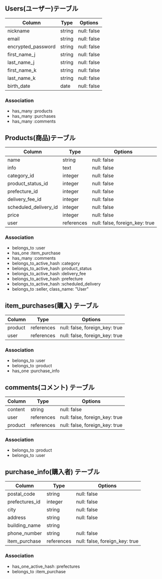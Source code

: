 ## Users(ユーザー)テーブル

| Column | Type       | Options                        |
| ------ | ---------- | ------------------------------ |
| nickname   | string | null: false |
| email  | string | null: false |
| encrypted_password  | string | null: false |
| first_name_j  | string | null: false |
| last_name_j  | string | null: false |
| first_name_k  | string | null: false |
| last_name_k  | string | null: false |
| birth_date  | date | null: false |

### Association
- has_many :products
- has_many :purchases
- has_many :comments

## Products(商品)テーブル

| Column | Type       | Options                        |
| ------ | ---------- | ------------------------------ |
| name  | string | null: false |
| info  | text | null: false |
| category_id  | integer | null: false |
| product_status_id  | integer | null: false |
| prefecture_id | integer | null: false |
| delivery_fee_id  | integer | null: false |
| scheduled_delivery_id  | integer | null: false |
| price  | integer | null: false |
| user | references | null: false, foreign_key: true |

### Association
- belongs_to :user
- has_one :item_purchase
- has_many :comments
- belongs_to_active_hash :category
- belongs_to_active_hash :product_status
- belongs_to_active_hash :delivery_fee
- belongs_to_active_hash :prefecture
- belongs_to_active_hash :scheduled_delivery
- belongs_to :seller, class_name: "User"

## item_purchases(購入) テーブル
| Column        | Type    | Options                        |
| ------------- | ------- | ------------------------------ |
| product       | references | null: false, foreign_key: true |
| user          | references | null: false, foreign_key: true |

### Association

- belongs_to :user
- belongs_to :product
- has_one :purchase_info


## comments(コメント) テーブル
| Column  | Type       | Options                        |
| ------- | ---------- | ------------------------------ |
| content | string     | null: false                    |
| user    | references | null: false, foreign_key: true |
| product | references | null: false, foreign_key: true |

### Association

- belongs_to :product
- belongs_to :user

## purchase_info(購入者) テーブル

| Column        | Type       | Options                        |
| ------------- | ---------- | ------------------------------ |
| postal_code | string | null: false |
| prefectures_id | integer | null: false |
| city          | string     | null: false                    |
| address       | string     | null: false                    |
| building_name | string     |                                |
| phone_number  | string     | null: false                    |
| item_purchase | references | null: false, foreign_key: true |

### Association

- has_one_active_hash :prefectures
- belongs_to :item_purchase